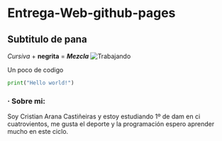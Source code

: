 # Entrega-Web-github-pages 
## Subtitulo de pana 
_Cursiva_ + **negrita** = **_Mezcla_**
![Trabajando](https://octodex.github.com/images/manufacturetocat.png)

Un poco de codigo
```python
print("Hello world!")
```
### · Sobre mi:
Soy Cristian Arana Castiñeiras y estoy estudiando 1º de dam en ci cuatrovientos, me gusta el deporte y la programación espero aprender mucho en este ciclo.
